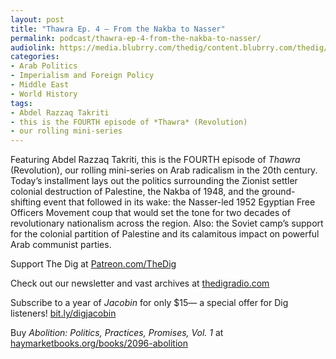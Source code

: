 ```yaml
---
layout: post
title: "Thawra Ep. 4 – From the Nakba to Nasser"
permalink: podcast/thawra-ep-4-from-the-nakba-to-nasser/
audiolink: https://media.blubrry.com/thedig/content.blubrry.com/thedig/The_Dig-EP_438-Takriti.mp3
categories:
- Arab Politics
- Imperialism and Foreign Policy
- Middle East
- World History
tags:
- Abdel Razzaq Takriti
- this is the FOURTH episode of *Thawra* (Revolution)
- our rolling mini-series
---
```


Featuring Abdel Razzaq Takriti, this is the FOURTH episode of *Thawra* (Revolution), our rolling mini-series on Arab radicalism in the 20th century. Today’s installment lays out the politics surrounding the Zionist settler colonial destruction of Palestine, the Nakba of 1948, and the ground-shifting event that followed in its wake: the Nasser-led 1952 Egyptian Free Officers Movement coup that would set the tone for two decades of revolutionary nationalism across the region. Also: the Soviet camp’s support for the colonial partition of Palestine and its calamitous impact on powerful Arab communist parties. 

Support The Dig at [Patreon.com/TheDig](http://Patreon.com/TheDig)

Check out our newsletter and vast archives at [thedigradio.com](http://thedigradio.com)

Subscribe to a year of *Jacobin* for only $15— a special offer for Dig listeners! [bit.ly/digjacobin](http://bit.ly/digjacobin) 

Buy *Abolition: Politics, Practices, Promises, Vol. 1* at [haymarketbooks.org/books/2096-abolition](http://haymarketbooks.org/books/2096-abolition)


